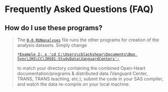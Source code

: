 # Frequently Asked Questions (FAQ)

## How do I use these programs?
> The [`0-0 RUNanalyses`](https://github.com/cblackshear/Open-Heart/blob/master/VanguardCenters/data/Analysis%20Data/2-programs/0-0-RUNanalyses.sas) file runs the other programs for creation of the analysis datasets. Simply change
>
> [```*Example 2; x 'cd C:\Users\cblackshear\Documents\Box Sync\JHS\CC\JHS01-StudyData\VanguardCenters';```](https://github.com/cblackshear/Open-Heart/blob/354948810059c64320c7e78812d152369ec5465e/VanguardCenters/data/Analysis%20Data/2-programs/0-0-RUNanalyses.sas#L22) 
> 
> to match your directory containing the combined Open-Heart documentation/programs & distributed data (Vanguard Center, TRANS, TRANS teaching, etc.), submit the code in your SAS compiler, and watch the data re-compile on your local machine. 

